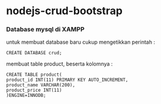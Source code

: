 # nodejs-crud-bootstrap
### Database mysql di XAMPP
untuk membuat database baru cukup mengetikkan perintah :
```
CREATE DATABASE crud;
```
membuat table product, beserta kolomnya :
```
CREATE TABLE product(
product_id INT(11) PRIMARY KEY AUTO_INCREMENT,
product_name VARCHAR(200),
product_price INT(11) 
)ENGINE=INNODB;
```
